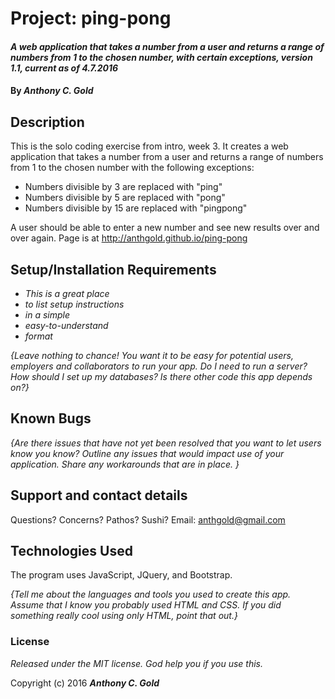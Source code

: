 # Project: ping-pong

#### _A web application that takes a number from a user and returns a range of numbers from 1 to the chosen number, with certain exceptions, version 1.1, current as of 4.7.2016_

#### By _**Anthony C. Gold**_

## Description

This is the solo coding exercise from intro, week 3. It creates a web application that takes a number from a user and returns a range of numbers from 1 to the chosen number with the following exceptions:

* Numbers divisible by 3 are replaced with "ping"
* Numbers divisible by 5 are replaced with "pong"
* Numbers divisible by 15 are replaced with "pingpong"

A user should be able to enter a new number and see new results over and over again. Page is at http://anthgold.github.io/ping-pong

## Setup/Installation Requirements

* _This is a great place_
* _to list setup instructions_
* _in a simple_
* _easy-to-understand_
* _format_

_{Leave nothing to chance! You want it to be easy for potential users, employers and collaborators to run your app. Do I need to run a server? How should I set up my databases? Is there other code this app depends on?}_

## Known Bugs

_{Are there issues that have not yet been resolved that you want to let users know you know?  Outline any issues that would impact use of your application.  Share any workarounds that are in place. }_

## Support and contact details

Questions? Concerns? Pathos? Sushi? Email: anthgold@gmail.com

## Technologies Used

The program uses JavaScript, JQuery, and Bootstrap.

_{Tell me about the languages and tools you used to create this app. Assume that I know you probably used HTML and CSS. If you did something really cool using only HTML, point that out.}_

### License

*Released under the MIT license. God help you if you use this.*

Copyright (c) 2016 **_Anthony C. Gold_**
